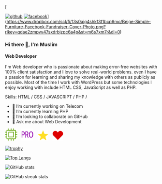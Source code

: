 
[

[<img src='https://cdn.jsdelivr.net/npm/simple-icons@3.0.1/icons/github.svg' alt='github' height='40'>](https://github.com/muslim11222)  [<img src='https://cdn.jsdelivr.net/npm/simple-icons@3.0.1/icons/facebook.svg' alt='facebook' height='40'>](https://www.facebook.com/https://www.facebook.com/profile.php?id=100036457710676&mibextid=ZbWKwL)](https://www.dropbox.com/scl/fi/13s0aig4shkf3f1bcp9mo/Beige-Simple-Furniture-Facebook-Fundraiser-Cover-Photo.png?rlkey=qdae2zmpvv47sxdrbjzpc6a4p&st=m6s7xm7r&dl=0)
 



### Hi there 👋, I'm Muslim
#### Web Developer


I'm Web developer who is passionate about making error-free websites with 100% client satisfaction.and  I love to solve real-world problems. even  I have a passion for learning and sharing my knowledge with others as publicly as possible. Most of the time I work with WordPress but some technologies I enjoy working with include HTML CSS, JavaScript as well as PHP.

Skills:  HTML / CSS / JAVASCRIPT / PHP / 

- 🔭 I’m currently working on Telecom 
- 🌱 I’m currently learning PHP 
- 👯 I’m looking to collaborate on GitHub 
- 💬 Ask me about Web Development 





<a href='https://docs.github.com/en/developers'><img src='https://raw.githubusercontent.com/acervenky/animated-github-badges/master/assets/devbadge.gif' width='40' height='40'></a> <a href='https://github.com/pricing'><img src='https://raw.githubusercontent.com/acervenky/animated-github-badges/master/assets/pro.gif' width='40' height='40'></a> <a href='https://stars.github.com/'><img src='https://raw.githubusercontent.com/acervenky/animated-github-badges/master/assets/starbadge.gif' width='35' height='35'></a> <a href='https://docs.github.com/en/github/supporting-the-open-source-community-with-github-sponsors'><img src='https://raw.githubusercontent.com/acervenky/animated-github-badges/master/assets/sponsorbadge.gif' width='35' height='35'></a> 

[![trophy](https://github-profile-trophy.vercel.app/?username=muslim11222)](https://github.com/ryo-ma/github-profile-trophy)

[![Top Langs](https://github-readme-stats.vercel.app/api/top-langs/?username=muslim11222)](https://github.com/anuraghazra/github-readme-stats)

![GitHub stats](https://github-readme-stats.vercel.app/api?username=muslim11222&show_icons=true)  

![GitHub streak stats](https://streak-stats.demolab.com/?user=muslim11222)  


